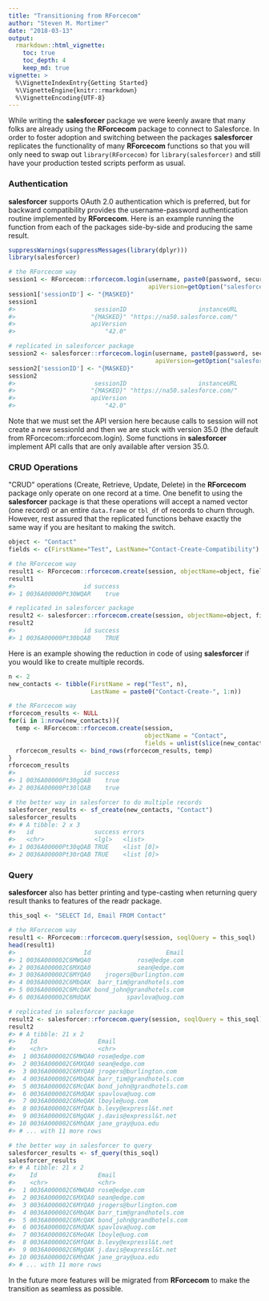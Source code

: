 ```yaml
---
title: "Transitioning from RForcecom"
author: "Steven M. Mortimer"
date: "2018-03-13"
output:
  rmarkdown::html_vignette:
    toc: true
    toc_depth: 4
    keep_md: true
vignette: >
  %\VignetteIndexEntry{Getting Started}
  %\VignetteEngine{knitr::rmarkdown}
  %\VignetteEncoding{UTF-8}
---
```




While writing the **salesforcer** package we were keenly aware that many folks 
are already using the **RForcecom** package to connect to Salesforce. In order 
to foster adoption and switching between the packages **salesforcer** replicates 
the functionality of many **RForcecom** functions so that you will only need to swap 
out `library(RForcecom)` for `library(salesforcer)` and still have your production 
tested scripts perform as usual.

### Authentication

**salesforcer** supports OAuth 2.0 authentication which is preferred, but for 
backward compatibility provides the username-password authentication routine 
implemented by **RForcecom**. Here is an example running the function from 
each of the packages side-by-side and producing the same result.




```r
suppressWarnings(suppressMessages(library(dplyr)))
library(salesforcer)

# the RForcecom way
session1 <- RForcecom::rforcecom.login(username, paste0(password, security_token), 
                                       apiVersion=getOption("salesforcer.api_version"))
session1['sessionID'] <- "{MASKED}"
session1
#>                      sessionID                    instanceURL 
#>                     "{MASKED}" "https://na50.salesforce.com/" 
#>                     apiVersion 
#>                         "42.0"

# replicated in salesforcer package
session2 <- salesforcer::rforcecom.login(username, paste0(password, security_token), 
                                         apiVersion=getOption("salesforcer.api_version"))
session2['sessionID'] <- "{MASKED}"
session2
#>                      sessionID                    instanceURL 
#>                     "{MASKED}" "https://na50.salesforce.com/" 
#>                     apiVersion 
#>                         "42.0"
```



Note that we must set the API version here because  calls to session will not create 
a new sessionId and then we are stuck with version 35.0 (the default from 
RForcecom::rforcecom.login). Some functions in **salesforcer** implement API calls 
that are only available after version 35.0.

### CRUD Operations

"CRUD" operations (Create, Retrieve, Update, Delete) in the **RForcecom** package 
only operate on one record at a time. One benefit to using the **salesforcer** package 
is that these operations will accept a named vector (one record) or an entire `data.frame`
or `tbl_df` of records to churn through. However, rest assured that the replicated 
functions behave exactly the same way if you are hesitant to making the switch.


```r
object <- "Contact"
fields <- c(FirstName="Test", LastName="Contact-Create-Compatibility")

# the RForcecom way
result1 <- RForcecom::rforcecom.create(session, objectName=object, fields)
result1
#>                   id success
#> 1 0036A00000Pt30WQAR    true

# replicated in salesforcer package
result2 <- salesforcer::rforcecom.create(session, objectName=object, fields)
result2
#>                   id success
#> 1 0036A00000Pt30bQAB    TRUE
```

Here is an example showing the reduction in code of using **salesforcer** if you 
would like to create multiple records.


```r
n <- 2
new_contacts <- tibble(FirstName = rep("Test", n),
                       LastName = paste0("Contact-Create-", 1:n))

# the RForcecom way
rforcecom_results <- NULL
for(i in 1:nrow(new_contacts)){
  temp <- RForcecom::rforcecom.create(session, 
                                      objectName = "Contact", 
                                      fields = unlist(slice(new_contacts,i)))
  rforcecom_results <- bind_rows(rforcecom_results, temp)
}
rforcecom_results
#>                   id success
#> 1 0036A00000Pt30gQAB    true
#> 2 0036A00000Pt30lQAB    true

# the better way in salesforcer to do multiple records
salesforcer_results <- sf_create(new_contacts, "Contact")
salesforcer_results
#> # A tibble: 2 x 3
#>   id                 success errors    
#>   <chr>              <lgl>   <list>    
#> 1 0036A00000Pt30qQAB TRUE    <list [0]>
#> 2 0036A00000Pt30rQAB TRUE    <list [0]>
```

### Query

**salesforcer** also has better printing and type-casting when returning query result
thanks to features of the readr package.


```r
this_soql <- "SELECT Id, Email FROM Contact"

# the RForcecom way
result1 <- RForcecom::rforcecom.query(session, soqlQuery = this_soql)
head(result1)
#>                   Id                     Email
#> 1 0036A000002C6MWQA0             rose@edge.com
#> 2 0036A000002C6MXQA0             sean@edge.com
#> 3 0036A000002C6MYQA0    jrogers@burlington.com
#> 4 0036A000002C6MbQAK  barr_tim@grandhotels.com
#> 5 0036A000002C6McQAK bond_john@grandhotels.com
#> 6 0036A000002C6MdQAK          spavlova@uog.com

# replicated in salesforcer package
result2 <- salesforcer::rforcecom.query(session, soqlQuery = this_soql)
result2
#> # A tibble: 21 x 2
#>    Id                 Email                    
#>    <chr>              <chr>                    
#>  1 0036A000002C6MWQA0 rose@edge.com            
#>  2 0036A000002C6MXQA0 sean@edge.com            
#>  3 0036A000002C6MYQA0 jrogers@burlington.com   
#>  4 0036A000002C6MbQAK barr_tim@grandhotels.com 
#>  5 0036A000002C6McQAK bond_john@grandhotels.com
#>  6 0036A000002C6MdQAK spavlova@uog.com         
#>  7 0036A000002C6MeQAK lboyle@uog.com           
#>  8 0036A000002C6MfQAK b.levy@expressl&t.net    
#>  9 0036A000002C6MgQAK j.davis@expressl&t.net   
#> 10 0036A000002C6MhQAK jane_gray@uoa.edu        
#> # ... with 11 more rows

# the better way in salesforcer to query
salesforcer_results <- sf_query(this_soql)
salesforcer_results
#> # A tibble: 21 x 2
#>    Id                 Email                    
#>    <chr>              <chr>                    
#>  1 0036A000002C6MWQA0 rose@edge.com            
#>  2 0036A000002C6MXQA0 sean@edge.com            
#>  3 0036A000002C6MYQA0 jrogers@burlington.com   
#>  4 0036A000002C6MbQAK barr_tim@grandhotels.com 
#>  5 0036A000002C6McQAK bond_john@grandhotels.com
#>  6 0036A000002C6MdQAK spavlova@uog.com         
#>  7 0036A000002C6MeQAK lboyle@uog.com           
#>  8 0036A000002C6MfQAK b.levy@expressl&t.net    
#>  9 0036A000002C6MgQAK j.davis@expressl&t.net   
#> 10 0036A000002C6MhQAK jane_gray@uoa.edu        
#> # ... with 11 more rows
```

In the future more features will be migrated from **RForcecom** to make the 
transition as seamless as possible.

